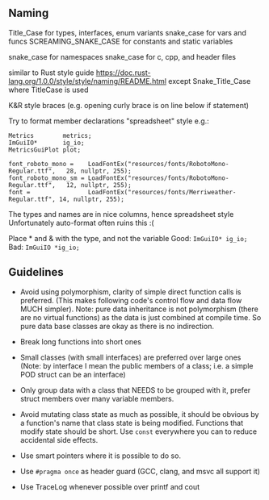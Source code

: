 ## Naming

Title_Case for types, interfaces, enum variants
snake_case for vars and funcs
SCREAMING_SNAKE_CASE for constants and static variables

snake_case for namespaces
snake_case for c, cpp, and header files

similar to Rust style guide 
https://doc.rust-lang.org/1.0.0/style/style/naming/README.html
except Snake_Title_Case where TitleCase is used

K&R style braces (e.g. opening curly brace is on line below if statement)

Try to format member declarations "spreadsheet" style e.g.:
```
Metrics        metrics;
ImGuiIO*	   ig_io;
MetricsGuiPlot plot;

font_roboto_mono =    LoadFontEx("resources/fonts/RobotoMono-Regular.ttf",   28, nullptr, 255);
font_roboto_mono_sm = LoadFontEx("resources/fonts/RobotoMono-Regular.ttf",   12, nullptr, 255);
font =                LoadFontEx("resources/fonts/Merriweather-Regular.ttf", 14, nullptr, 255);
```
The types and names are in nice columns, hence spreadsheet style
Unfortunately auto-format often ruins this :(

Place * and & with the type, and not the variable
Good: `ImGuiIO* ig_io;`
Bad:  `ImGuiIO *ig_io;`

## Guidelines

- Avoid using polymorphism, clarity of simple direct function calls
  is preferred. (This makes following code's control flow and data flow MUCH
  simpler).
	Note: pure data inheritance is not polymorphism (there are no virtual 
	functions) as the data is just combined at compile time. So pure data
	base classes are okay as there is no indirection.
- Break long functions into short ones
- Small classes (with small interfaces) are preferred over large ones
  (Note: by interface I mean the public members of a class; i.e. a simple
  POD struct can be an interface)
- Only group data with a class that NEEDS to be grouped with it, prefer 
  struct members over many variable members.
- Avoid mutating class state as much as possible, it should be obvious by
  a function's name that class state is being modified. Functions that
  modify state should be short. Use `const` everywhere you can to reduce 
  accidental side effects.
- Use smart pointers where it is possible to do so.

- Use `#pragma once` as header guard (GCC, clang, and msvc all support it) 

- Use TraceLog whenever possible over printf and cout
